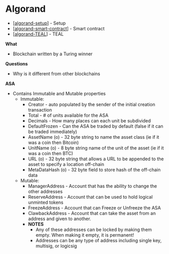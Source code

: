 # Algorand

- [[algorand-setup]] - Setup
- [[algorand-smart-contract]] - Smart contract
- [[algorand-TEAL]] - TEAL

**What**
* Blockchain written by a Turing winner

**Questions**
* Why is it different from other blockchains

**ASA**
* Contains Immutable and Mutable properties
  * Immutable: 
    * Creator - auto populated by the sender of the initial creation transaction
    * Total - # of units available for the ASA
    * Decimals - How many places can each unit be subdivided
    * DefaultFrozen - Can the ASA be traded by default (false if it can be traded immediately)
    * AssetName (o) - 32 byte string to name the asset class (ie if it was a coin then Bitcoin)
    * UnitName (o) - 8 byte string name of the unit of the asset (ie if it was a coin then BTC)
    * URL (o) - 32 byte string that allows a URL to be appended to the asset to specify a location off-chain
    * MetaDataHash (o) - 32 byte field to store hash of the off-chain data
  * Mutable:
    * ManagerAddress - Account that has the ability to change the other addresses
    * ReserveAddress - Account that can be used to hold logical unminted tokens
    * FreezeAddress - Account that can Freeze or Unfreeze the ASA
    * ClawbackAddress - Account that can take the asset from an address and given to another.
    * **NOTES** 
      * Any of these addresses can be locked by making them empty.  When making it empty, it is permanent!
      * Addresses can be any type of address including single key, multisig, or logicsig

[//begin]: # "Autogenerated link references for markdown compatibility"
[algorand-setup]: algorand-setup "Setup Options"
[algorand-smart-contract]: algorand-smart-contract "Algorand Smart Contracts"
[algorand-TEAL]: algorand-TEAL "TEAL"
[//end]: # "Autogenerated link references"